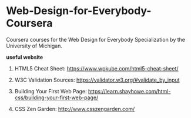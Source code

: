 # Web-Design-for-Everybody-Coursera
Coursera courses for the Web Design for Everybody Specialization by the University of Michigan.

**useful website**

1. HTML5 Cheat Sheet: 
https://www.wpkube.com/html5-cheat-sheet/

2. W3C Validation Sources: 
https://validator.w3.org/#validate_by_input

3. Building Your First Web Page: 
https://learn.shayhowe.com/html-css/building-your-first-web-page/

4. CSS Zen Garden: 
http://www.csszengarden.com/
